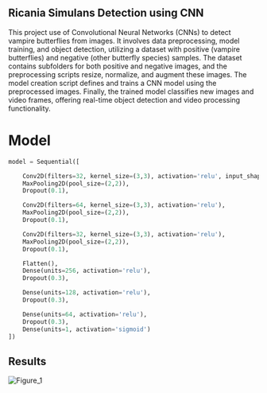 Ricania Simulans Detection using CNN
-------------------------------------
This project use of Convolutional Neural Networks (CNNs) to detect vampire butterflies from images. It involves data preprocessing, model training, and object detection, utilizing a dataset with positive (vampire butterflies) and negative (other butterfly species) samples. The dataset contains subfolders for both positive and negative images, and the preprocessing scripts resize, normalize, and augment these images. The model creation script defines and trains a CNN model using the preprocessed images. Finally, the trained model classifies new images and video frames, offering real-time object detection and video processing functionality.

# Model
```python 
model = Sequential([

    Conv2D(filters=32, kernel_size=(3,3), activation='relu', input_shape=(32,32,3)),
    MaxPooling2D(pool_size=(2,2)),
    Dropout(0.1),

    Conv2D(filters=64, kernel_size=(3,3), activation='relu'),
    MaxPooling2D(pool_size=(2,2)),
    Dropout(0.1),

    Conv2D(filters=32, kernel_size=(3,3), activation='relu'),
    MaxPooling2D(pool_size=(2,2)),
    Dropout(0.1),

    Flatten(),
    Dense(units=256, activation='relu'),
    Dropout(0.3),

    Dense(units=128, activation='relu'),
    Dropout(0.3),

    Dense(units=64, activation='relu'),
    Dropout(0.3),
    Dense(units=1, activation='sigmoid')
])
```

Results
-------
![Figure_1](https://github.com/user-attachments/assets/e5e32325-6485-4bfe-8fbb-fba5c4465355)
